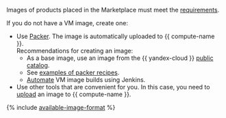 Images of products placed in the Marketplace must meet the [requirements](../../marketplace/operations/create-image.md#requirements).

If you do not have a VM image, create one:

* Use [Packer](../../tutorials/infrastructure-management/packer-quickstart.md). The image is automatically uploaded to {{ compute-name }}.<br>Recommendations for creating an image:
    * As a base image, use an image from the {{ yandex-cloud }} [public catalog](../../compute/operations/images-with-pre-installed-software/get-list.md).
    * See [examples of packer recipes](https://github.com/yandex-cloud-examples/yc-marketplace-vm-image-packer/packer).
    * [Automate](../../tutorials/infrastructure-management/jenkins.md) VM image builds using Jenkins.
* Use other tools that are convenient for you. In this case, you need to [upload](../../compute/operations/image-create/upload.md) an image to {{ compute-name }}.

{% include [available-image-format](../compute/available-image-format.md) %}
